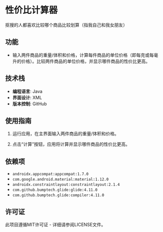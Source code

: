 # 性价比计算器

 抠搜的人都喜欢比较哪个商品比较划算（指我自己和我女朋友）

## 功能

- 输入两件商品的重量/体积和价格，计算每件商品的单位价格（即每克或每毫升的价格）。比较两件商品的单位价格，并显示哪件商品的性价比更高。

## 技术栈

- **编程语言**: Java
- **界面设计**: XML
- **版本控制**: GitHub

## 使用指南

1. 运行应用，在主界面输入两件商品的重量/体积和价格。

2. 点击“计算”按钮，应用将计算并显示哪件商品的性价比更高。

## 依赖项

- `androidx.appcompat:appcompat:1.7.0`
- `com.google.android.material:material:1.12.0`
- `androidx.constraintlayout:constraintlayout:2.1.4`
- `com.github.bumptech.glide:glide:4.11.0`
- `com.github.bumptech.glide:compiler:4.11.0`

## 许可证

此项目遵循MIT许可证 - 详细请参阅LICENSE文件。

